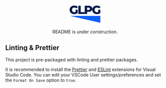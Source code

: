 <img src="./public/logo.svg" alt="GLPG" width="100" style="margin: 0 auto; display: block;"/>
<p style="text-align: center; margin-top: 20px;">README is under construction.</p>

## Linting & Prettier

This project is pre-packaged with linting and prettier packages.

It is recommended to install the [Prettier](https://marketplace.visualstudio.com/items?itemName=esbenp.prettier-vscode) and [ESLint](https://marketplace.visualstudio.com/items?itemName=dbaeumer.vscode-eslint) extensions for Visual Studio Code. You can edit your VSCode User settings/preferences and set the `Format On Save` option to `true`.
